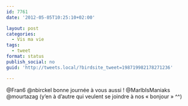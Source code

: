 ```yaml
---
id: 7761
date: '2012-05-05T10:25:10+02:00'

layout: post
categories:
  - Vis ma vie
tags:
  - tweet
format: status
publish_social: no
guid: 'http://tweets.local/?birdsite_tweet=198719982178271236'

---
```


@Fran6 @nbirckel bonne journée à vous aussi ! @MarlbIsManiaks @mourtazag (y’en à d’autre qui veulent se joindre à nos « bonjour » ^^)